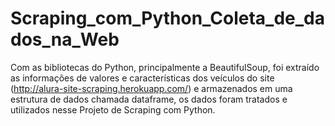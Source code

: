 # Scraping_com_Python_Coleta_de_dados_na_Web
Com as bibliotecas do Python, principalmente a BeautifulSoup, foi extraído as informações de valores e características dos veículos do site (http://alura-site-scraping.herokuapp.com/) e armazenados em uma estrutura de dados chamada dataframe, os dados foram tratados e utilizados nesse Projeto de Scraping com Python.

